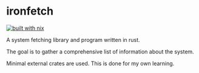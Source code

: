 # ironfetch

[![built with nix](https://builtwithnix.org/badge.svg)](https://builtwithnix.org)


A system fetching library and program written in rust.

The goal is to gather a comprehensive list of information about the system.

Minimal external crates are used. This is done for my own learning.